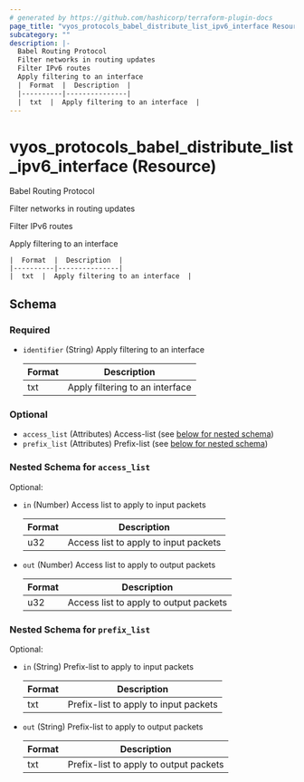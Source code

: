```yaml
---
# generated by https://github.com/hashicorp/terraform-plugin-docs
page_title: "vyos_protocols_babel_distribute_list_ipv6_interface Resource - vyos"
subcategory: ""
description: |-
  Babel Routing Protocol
  Filter networks in routing updates
  Filter IPv6 routes
  Apply filtering to an interface
  |  Format  |  Description  |
  |----------|---------------|
  |  txt  |  Apply filtering to an interface  |
---
```


# vyos_protocols_babel_distribute_list_ipv6_interface (Resource)

Babel Routing Protocol

Filter networks in routing updates

Filter IPv6 routes

Apply filtering to an interface

    |  Format  |  Description  |
    |----------|---------------|
    |  txt  |  Apply filtering to an interface  |



<!-- schema generated by tfplugindocs -->
## Schema

### Required

- `identifier` (String) Apply filtering to an interface

    |  Format  |  Description  |
    |----------|---------------|
    |  txt  |  Apply filtering to an interface  |

### Optional

- `access_list` (Attributes) Access-list (see [below for nested schema](#nestedatt--access_list))
- `prefix_list` (Attributes) Prefix-list (see [below for nested schema](#nestedatt--prefix_list))

<a id="nestedatt--access_list"></a>
### Nested Schema for `access_list`

Optional:

- `in` (Number) Access list to apply to input packets

    |  Format  |  Description  |
    |----------|---------------|
    |  u32  |  Access list to apply to input packets  |
- `out` (Number) Access list to apply to output packets

    |  Format  |  Description  |
    |----------|---------------|
    |  u32  |  Access list to apply to output packets  |


<a id="nestedatt--prefix_list"></a>
### Nested Schema for `prefix_list`

Optional:

- `in` (String) Prefix-list to apply to input packets

    |  Format  |  Description  |
    |----------|---------------|
    |  txt  |  Prefix-list to apply to input packets  |
- `out` (String) Prefix-list to apply to output packets

    |  Format  |  Description  |
    |----------|---------------|
    |  txt  |  Prefix-list to apply to output packets  |
